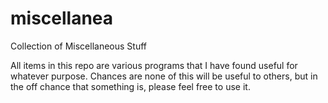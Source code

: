 # miscellanea
Collection of Miscellaneous Stuff

All items in this repo are various programs that I have found useful for whatever purpose. 
Chances are none of this will be useful to others, but in the off chance that something is, please feel free to use it.


